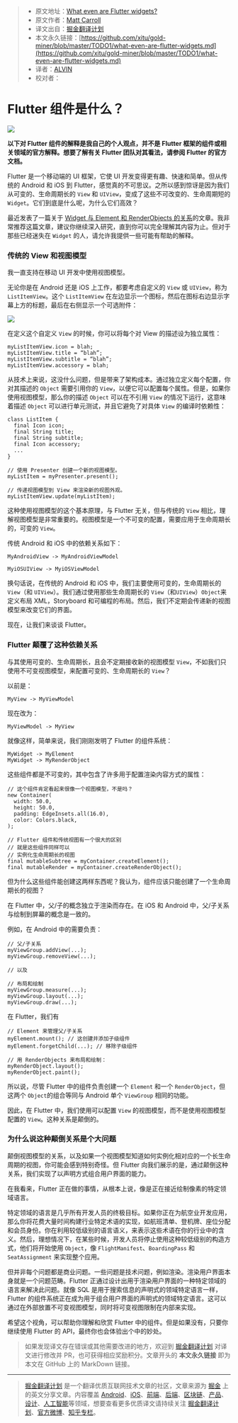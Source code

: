 > * 原文地址：[What even are Flutter widgets?](https://medium.com/fluttery/what-even-are-flutter-widgets-ce537a048a7d)
> * 原文作者：[Matt Carroll](https://medium.com/@mattcarroll?source=post_header_lockup)
> * 译文出自：[掘金翻译计划](https://github.com/xitu/gold-miner)
> * 本文永久链接：[https://github.com/xitu/gold-miner/blob/master/TODO1/what-even-are-flutter-widgets.md](https://github.com/xitu/gold-miner/blob/master/TODO1/what-even-are-flutter-widgets.md)
> * 译者：[ALVIN](https://github.com/ALVINYEH)
> * 校对者：

# Flutter 组件是什么？

![](https://cdn-images-1.medium.com/max/2000/1*y0VtCCdwj9zhk9dGu7wlog.png)

**以下对 Flutter 组件的解释是我自己的个人观点，并不是 Flutter 框架的组件或相关领域的官方解释。想要了解有关 Flutter 团队对其看法，请参阅 Flutter 的官方文档。**

Flutter 是一个移动端的 UI 框架，它使 UI 开发变得更有趣、快速和简单。但从传统的 Android 和 iOS 到 Flutter，感觉真的不可思议。之所以感到惊讶是因为我们从可变的、生命周期长的 `View` 和 `UIView`，变成了这些不可改变的、生命周期短的 `Widget`。它们到底是什么呢，为什么它们高效？

最近发表了一篇关于 [Widget 与 Element 和 RenderObjects 的关系](https://medium.com/flutter-community/flutter-what-are-widgets-renderobjects-and-elements-630a57d05208)的文章。我非常推荐这篇文章，建议你继续深入研究，直到你可以完全理解其内容为止。但对于那些已经迷失在 `Widget` 的人，请允许我提供一些可能有帮助的解释。

### 传统的 View 和视图模型

我一直支持在移动 UI 开发中使用视图模型。

无论你是在 Android 还是 iOS 上工作，都要考虑自定义的 `View` 或 `UIView`，称为`ListItemView`。这个 `ListItemView` 在左边显示一个图标，然后在图标右边显示字幕上方的标题，最后在右侧显示一个可选附件：

![](https://cdn-images-1.medium.com/max/1600/1*a5OR1jqUJrjEsW1XtNrijg.png)

在定义这个自定义 `View` 的时候，你可以将每个对 View 的描述设为独立属性：

```
myListItemView.icon = blah;  
myListItemView.title = “blah”;  
myListItemView.subtitle = “blah”;  
myListItemView.accessory = blah;
```

从技术上来说，这没什么问题，但是带来了架构成本。通过独立定义每个配置，你对其描述的 `Object` 需要引用你的 `View`，以便它可以配置每个属性。但是，如果你使用视图模型，那么你的描述 `Object` 可以在不引用 `View` 的情况下运行，这意味着描述 `Object` 可以进行单元测试，并且它避免了对具体 `View` 的编译时依赖性：

```
class ListItem {  
  final Icon icon;  
  final String title;  
  final String subtitle;  
  final Icon accessory;  
  ...  
}

// 使用 Presenter 创建一个新的视图模型。
myListItem = myPresenter.present();

// 传递视图模型到 View 来渲染新的视图外观。 
myListItemView.update(myListItem);
```

这种使用视图模型的这个基本原理，与 Flutter 无关，但与传统的 `View` 相比，理解视图模型是非常重要的。视图模型是一个不可变的配置，需要应用于生命周期长的，可变的 `View`。

传统 Android 和 iOS 中的依赖关系如下：

```
MyAndroidView -> MyAndroidViewModel

MyiOSUIView -> MyiOSViewModel
```

换句话说，在传统的 Android 和 iOS 中，我们主要使用可变的，生命周期长的 `View`（和 `UIView`）。我们通过使用那些生命周期长的 `View`（和`UIView`）`Object`来定义布局 XML，Storyboard 和可编程的布局。然后，我们不定期会传递新的视图模型来改变它们的界面。

现在，让我们来谈谈 Flutter。

### Flutter 颠覆了这种依赖关系

与其使用可变的、生命周期长，且会不定期接收新的视图模型 `View`，不如我们只使用不可变视图模型，来配置可变的、生命周期长的 `View`？

以前是：

```
MyView -> MyViewModel
```

现在改为：

```
MyViewModel -> MyView
```

就像这样，简单来说，我们刚刚发明了 Flutter 的组件系统：

```
MyWidget -> MyElement  
MyWidget -> MyRenderObject
```

这些组件都是不可变的，其中包含了许多用于配置渲染内容方式的属性：

```
// 这个组件肯定看起来很像一个视图模型，不是吗？
new Container(  
  width: 50.0,  
  height: 50.0,  
  padding: EdgeInsets.all(16.0),  
  color: Colors.black,  
);

// Flutter 组件和传统视图有一个很大的区别  
// 就是这些组件同样可以  
// 实例化生命周期长的视图 
final mutableSubtree = myContainer.createElement();  
final mutableRender = myContainer.createRenderObject();
```

但为什么这些组件能创建这两样东西呢？我认为，组件应该只能创建了一个生命周期长的视图？

在 Flutter 中，父/子的概念独立于渲染而存在。在 iOS 和 Android 中，父/子关系与绘制到屏幕的概念是一致的。

例如，在 Android 中的需要负责：

```
// 父/子关系  
myViewGroup.addView(...);  
myViewGroup.removeView(...);

// 以及

// 布局和绘制  
myViewGroup.measure(...);  
myViewGroup.layout(...);  
myViewGroup.draw(...);
```

在 Flutter，我们有

```
// Element 来管理父/子关系  
myElement.mount(); // 这创建并添加子级组件 
myElement.forgetChild(...); // 移除子级组件

// 用 RenderObjects 来布局和绘制：
myRenderObject.layout();  
myRenderObject.paint();
```

所以说，尽管 Flutter 中的组件负责创建一个 `Element` 和一个 `RenderObject`，但这两个 `Object`的组合等同与 Android 单个 `ViewGroup` 相同的功能。

因此，在 Flutter 中，我们使用可以配置 `View` 的视图模型，而不是使用视图模型配置的 `View`。这种关系是颠倒的。

### 为什么说这种颠倒关系是个大问题

颠倒视图模型的关系，以及如果一个视图模型知道如何实例化相对应的一个长生命周期的视图，你可能会感到特别奇怪。但 Flutter 向我们展示的是，通过颠倒这种关系，我们实现了以声明方式组合用户界面的能力。

在我看来，Flutter 正在做的事情，从根本上说，像是正在接近绘制像素的特定领域语言。

特定领域的语言是几乎所有开发人员的终极目标。如果你正在为航空业开发应用，那么你将花费大量时间构建行业特定术语的实现，如航班清单、登机牌、座位分配和会员身份。你在利用较低级别的语言语义，来表示这些术语在你的行业中的含义。然后，理想情况下，在某些时候，开发人员将停止使用这种较低级别的构造方式，他们将开始使用 `Object`，像 `FlightManifest`、`BoardingPass` 和 `SeatAssignment` 来实现整个应用。

但并非每个问题都是商业问题。一些问题是技术问题，例如渲染。渲染用户界面本身就是一个问题范畴。Flutter 正通过设计出用于渲染用户界面的一种特定领域的语言来解决此问题。就像 SQL 是用于搜索信息的声明式的领域特定语言一样，Flutter 的组件系统正在成为用于组合用户界面的声明式的领域特定语言。这可以通过在外部放置不可变视图模型，同时将可变视图限制在内部来实现。

希望这个视角，可以帮助你理解和欣赏 Flutter 中的组件。但是如果没有，只要你继续使用 Flutter 的 API，最终你也会体验出个中的妙处。

> 如果发现译文存在错误或其他需要改进的地方，欢迎到 [掘金翻译计划](https://github.com/xitu/gold-miner) 对译文进行修改并 PR，也可获得相应奖励积分。文章开头的 **本文永久链接** 即为本文在 GitHub 上的 MarkDown 链接。


---

> [掘金翻译计划](https://github.com/xitu/gold-miner) 是一个翻译优质互联网技术文章的社区，文章来源为 [掘金](https://juejin.im) 上的英文分享文章。内容覆盖 [Android](https://github.com/xitu/gold-miner#android)、[iOS](https://github.com/xitu/gold-miner#ios)、[前端](https://github.com/xitu/gold-miner#前端)、[后端](https://github.com/xitu/gold-miner#后端)、[区块链](https://github.com/xitu/gold-miner#区块链)、[产品](https://github.com/xitu/gold-miner#产品)、[设计](https://github.com/xitu/gold-miner#设计)、[人工智能](https://github.com/xitu/gold-miner#人工智能)等领域，想要查看更多优质译文请持续关注 [掘金翻译计划](https://github.com/xitu/gold-miner)、[官方微博](http://weibo.com/juejinfanyi)、[知乎专栏](https://zhuanlan.zhihu.com/juejinfanyi)。
